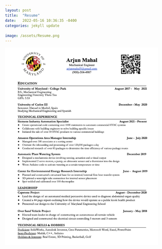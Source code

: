 ```yaml
---
layout: post
title:  "Resume"
date:   2022-05-16 10:36:35 -0400
categories: jekyll update

image: /assets/Resume.png
---
```


![Headshot8](/assets/Resume2.png "I am open to new opportunities!")